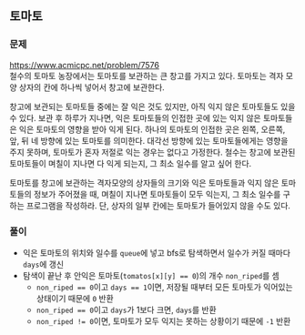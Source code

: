 ## 토마토
### 문제
https://www.acmicpc.net/problem/7576  
철수의 토마토 농장에서는 토마토를 보관하는 큰 창고를 가지고 있다. 토마토는 격자 모양 상자의 칸에 하나씩 넣어서 창고에 보관한다. 
  
창고에 보관되는 토마토들 중에는 잘 익은 것도 있지만, 아직 익지 않은 토마토들도 있을 수 있다. 보관 후 하루가 지나면, 익은 토마토들의 인접한 곳에 있는 익지 않은 토마토들은 익은 토마토의 영향을 받아 익게 된다. 하나의 토마토의 인접한 곳은 왼쪽, 오른쪽, 앞, 뒤 네 방향에 있는 토마토를 의미한다. 대각선 방향에 있는 토마토들에게는 영향을 주지 못하며, 토마토가 혼자 저절로 익는 경우는 없다고 가정한다. 철수는 창고에 보관된 토마토들이 며칠이 지나면 다 익게 되는지, 그 최소 일수를 알고 싶어 한다.

토마토를 창고에 보관하는 격자모양의 상자들의 크기와 익은 토마토들과 익지 않은 토마토들의 정보가 주어졌을 때, 며칠이 지나면 토마토들이 모두 익는지, 그 최소 일수를 구하는 프로그램을 작성하라. 단, 상자의 일부 칸에는 토마토가 들어있지 않을 수도 있다.

### 풀이
- 익은 토마토의 위치와 일수를 ```queue```에 넣고 bfs로 탐색하면서 일수가 커질 때마다 ```days```에 갱신
- 탐색이 끝난 후 안익은 토마토(```tomatos[x][y] == 0```)의 개수 ```non_riped```를 셈
    - ```non_riped == 0```이고 ```days == 1```이면, 저장될 때부터 모든 토마토가 익어있는 상태이기 때문에 ```0``` 반환
    - ```non_riped == 0```이고 ```days```가 1보다 크면, ```days```를 반환
    - ```non_riped != 0```이면, 토마토가 모두 익지는 못하는 상황이기 때문에 ```-1``` 반환